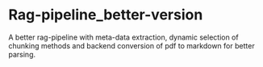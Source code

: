 # Rag-pipeline_better-version
A better rag-pipeline with meta-data extraction, dynamic selection of chunking methods and backend conversion of pdf to markdown for better parsing.
